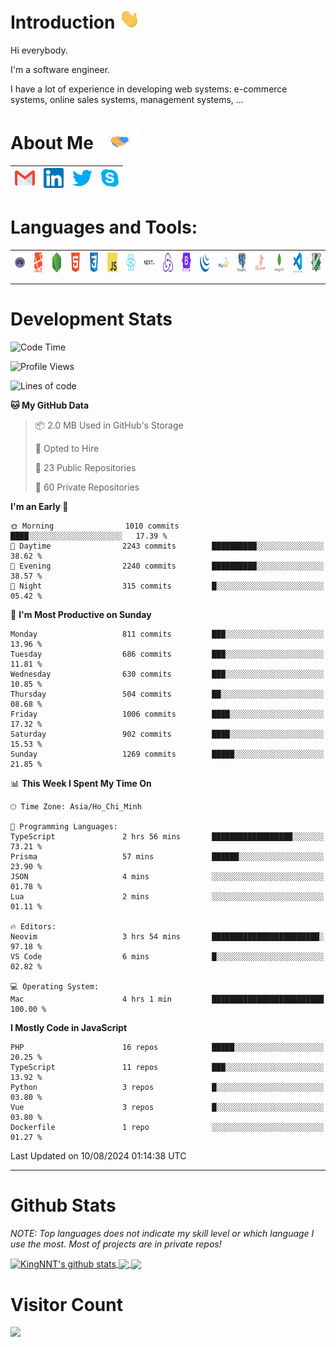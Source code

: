 # Introduction <img src="https://github.com/KingNNT/KingNNT/blob/master/assets/images/gifs/hi.gif" height="32px">

Hi everybody.

I'm a software engineer.

I have a lot of experience in developing web systems: e-commerce systems, online sales systems, management systems, ...

# About Me <img src="https://github.com/KingNNT/KingNNT/blob/master/assets/images/gifs/Handshake.gif" height="32px">

| [<img src="https://github.com/KingNNT/KingNNT/blob/master/assets/images/icons/Gmail.svg" alt="Gmail logo" height="32">](mailto:Dev.KingNNT@gmail.com) | [<img src="https://github.com/KingNNT/KingNNT/blob/master/assets/images/icons/Linkedin.svg" alt="Linkedin Logo" width="32">](https://in.linkedin.com/in/kingnnt) | [<img src="https://github.com/KingNNT/KingNNT/blob/master/assets/images/icons/Twitter.svg" alt="Twitter Logo" width="32">](https://twitter.com/King_NNT) | [<img src="https://github.com/KingNNT/KingNNT/blob/master/assets/images/icons/skype.svg" alt="Skype Logo" width="28">](https://join.skype.com/invite/eqRpzcC8cGsf) |
| :---------------------------------------------------------------------------------------------------------------------------------------------------: | :--------------------------------------------------------------------------------------------------------------------------------------------------------------: | :------------------------------------------------------------------------------------------------------------------------------------------------------: | :----------------------------------------------------------------------------------------------------------------------------------------------------------------: |

# Languages and Tools:

| <img align='left' height="32" width="32" src="https://raw.githubusercontent.com/devicons/devicon/master/icons/php/php-original.svg" /> | <img align='left' height="32" width="32" src="https://raw.githubusercontent.com/devicons/devicon/master/icons/laravel/laravel-plain-wordmark.svg" /> | <img align='left' height="32" width="32" src="https://raw.githubusercontent.com/devicons/devicon/master/icons/nodejs/nodejs-original.svg" /> | <img align='left' height="32" width="32" src="https://raw.githubusercontent.com/devicons/devicon/master/icons/html5/html5-original.svg" /> | <img align='left' height="32" width="32" src="https://raw.githubusercontent.com/devicons/devicon/master/icons/css3/css3-original.svg" /> | <img align='left' height="32" width="32" src="https://raw.githubusercontent.com/devicons/devicon/master/icons/javascript/javascript-original.svg" /> | <img align='left' height="32" width="32" src="https://raw.githubusercontent.com/devicons/devicon/master/icons/react/react-original.svg" /> | <img align='left' height="32" width="32" src="https://raw.githubusercontent.com/devicons/devicon/master/icons/nextjs/nextjs-original-wordmark.svg" /> | <img align='left' height="32" width="32" src="https://raw.githubusercontent.com/devicons/devicon/master/icons/redux/redux-original.svg" /> | <img align='left' height="32" width="32" src="https://raw.githubusercontent.com/devicons/devicon/master/icons/bootstrap/bootstrap-plain-wordmark.svg" /> | <img align='left' height="32" width="32" src="https://raw.githubusercontent.com/devicons/devicon/master/icons/jquery/jquery-original.svg" /> | <img align='left' height="32" width="32" src="https://raw.githubusercontent.com/devicons/devicon/master/icons/mysql/mysql-original-wordmark.svg" /> | <img align='left' height="32" width="32" src="https://raw.githubusercontent.com/devicons/devicon/master/icons/postgresql/postgresql-original-wordmark.svg" /> | <img align='left' height="32" width="32" src="https://raw.githubusercontent.com/devicons/devicon/master/icons/microsoftsqlserver/microsoftsqlserver-plain-wordmark.svg" /> | <img align='left' height="32" width="32" src="https://raw.githubusercontent.com/devicons/devicon/master/icons/mongodb/mongodb-original-wordmark.svg" /> | <img align='left' height="32" width="32" src="https://raw.githubusercontent.com/devicons/devicon/master/icons/vscode/vscode-original-wordmark.svg" /> | <img align='left' height="32" width="32" src="https://raw.githubusercontent.com/devicons/devicon/master/icons/vim/vim-original.svg" /> |
| :------------------------------------------------------------------------------------------------------------------------------------: | :--------------------------------------------------------------------------------------------------------------------------------------------------: | :------------------------------------------------------------------------------------------------------------------------------------------: | :----------------------------------------------------------------------------------------------------------------------------------------: | :--------------------------------------------------------------------------------------------------------------------------------------: | :--------------------------------------------------------------------------------------------------------------------------------------------------: | :----------------------------------------------------------------------------------------------------------------------------------------: | :---------------------------------------------------------------------------------------------------------------------------------------------------: | :----------------------------------------------------------------------------------------------------------------------------------------- | :------------------------------------------------------------------------------------------------------------------------------------------------------: | :------------------------------------------------------------------------------------------------------------------------------------------: | :-------------------------------------------------------------------------------------------------------------------------------------------------: | :-----------------------------------------------------------------------------------------------------------------------------------------------------------: | :------------------------------------------------------------------------------------------------------------------------------------------------------------------------: | :-----------------------------------------------------------------------------------------------------------------------------------------------------: | :---------------------------------------------------------------------------------------------------------------------------------------------------: | :------------------------------------------------------------------------------------------------------------------------------------: |

---

# Development Stats

<!--START_SECTION:waka-->
![Code Time](http://img.shields.io/badge/Code%20Time-5%2C066%20hrs%2055%20mins-blue)

![Profile Views](http://img.shields.io/badge/Profile%20Views-9-blue)

![Lines of code](https://img.shields.io/badge/From%20Hello%20World%20I%27ve%20Written-34.3%20million%20lines%20of%20code-blue)

**🐱 My GitHub Data** 

> 📦 2.0 MB Used in GitHub's Storage 
 > 
> 💼 Opted to Hire
 > 
> 📜 23 Public Repositories 
 > 
> 🔑 60 Private Repositories 
 > 
**I'm an Early 🐤** 

```text
🌞 Morning                1010 commits        ████░░░░░░░░░░░░░░░░░░░░░   17.39 % 
🌆 Daytime                2243 commits        ██████████░░░░░░░░░░░░░░░   38.62 % 
🌃 Evening                2240 commits        ██████████░░░░░░░░░░░░░░░   38.57 % 
🌙 Night                  315 commits         █░░░░░░░░░░░░░░░░░░░░░░░░   05.42 % 
```
📅 **I'm Most Productive on Sunday** 

```text
Monday                   811 commits         ███░░░░░░░░░░░░░░░░░░░░░░   13.96 % 
Tuesday                  686 commits         ███░░░░░░░░░░░░░░░░░░░░░░   11.81 % 
Wednesday                630 commits         ███░░░░░░░░░░░░░░░░░░░░░░   10.85 % 
Thursday                 504 commits         ██░░░░░░░░░░░░░░░░░░░░░░░   08.68 % 
Friday                   1006 commits        ████░░░░░░░░░░░░░░░░░░░░░   17.32 % 
Saturday                 902 commits         ████░░░░░░░░░░░░░░░░░░░░░   15.53 % 
Sunday                   1269 commits        █████░░░░░░░░░░░░░░░░░░░░   21.85 % 
```


📊 **This Week I Spent My Time On** 

```text
🕑︎ Time Zone: Asia/Ho_Chi_Minh

💬 Programming Languages: 
TypeScript               2 hrs 56 mins       ██████████████████░░░░░░░   73.21 % 
Prisma                   57 mins             ██████░░░░░░░░░░░░░░░░░░░   23.90 % 
JSON                     4 mins              ░░░░░░░░░░░░░░░░░░░░░░░░░   01.78 % 
Lua                      2 mins              ░░░░░░░░░░░░░░░░░░░░░░░░░   01.11 % 

🔥 Editors: 
Neovim                   3 hrs 54 mins       ████████████████████████░   97.18 % 
VS Code                  6 mins              █░░░░░░░░░░░░░░░░░░░░░░░░   02.82 % 

💻 Operating System: 
Mac                      4 hrs 1 min         █████████████████████████   100.00 % 
```

**I Mostly Code in JavaScript** 

```text
PHP                      16 repos            █████░░░░░░░░░░░░░░░░░░░░   20.25 % 
TypeScript               11 repos            ███░░░░░░░░░░░░░░░░░░░░░░   13.92 % 
Python                   3 repos             █░░░░░░░░░░░░░░░░░░░░░░░░   03.80 % 
Vue                      3 repos             █░░░░░░░░░░░░░░░░░░░░░░░░   03.80 % 
Dockerfile               1 repo              ░░░░░░░░░░░░░░░░░░░░░░░░░   01.27 % 
```




 Last Updated on 10/08/2024 01:14:38 UTC
<!--END_SECTION:waka-->

---

# Github Stats

_NOTE: Top languages does not indicate my skill level or which language I use the most. Most of projects are in private repos!_

<a href="https://github.com/KingNNT">
  <img align="center" src="https://github-readme-stats.vercel.app/api?username=KingNNT&show_icons=true&theme=gruvbox&count_private=true" alt="KingNNT's github stats" />
</a>

<a href="https://github.com/KingNNT">
  <img align="center" src="https://github-readme-stats.vercel.app/api/top-langs/?username=KingNNT&layout=compact&theme=gruvbox&count_private=true&how_icons=true" />
</a>

<a href="https://github.com/KingNNT">
  <img align="center" src="https://github-readme-stats.vercel.app/api/pin/?username=KingNNT&repo=MS-Tools&theme=gruvbox" />
</a>

# Visitor Count

<img src="https://profile-counter.glitch.me/KingNNT/count.svg" />
